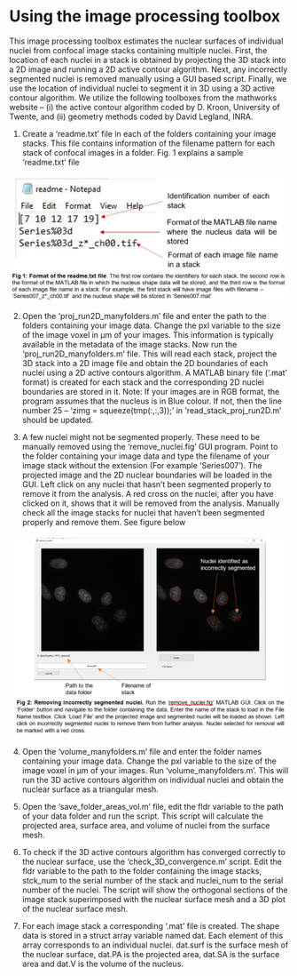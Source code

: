 # Using the image processing toolbox

This image processing toolbox estimates the nuclear surfaces of individual nuclei from confocal image stacks containing multiple nuclei. First, the location of each nuclei in a stack is obtained by projecting the 3D stack into a 2D image and running a 2D active contour algorithm. Next, any incorrectly segmented nuclei is removed manually using a GUI based script. Finally, we use the location of individual nuclei to segment it in 3D using a 3D active contour algorithm. We utilize the following toolboxes from the mathworks website – (i) the active contour algorithm coded by D. Kroon, University of Twente, and (ii) geometry methods coded by David Legland, INRA. 

1.	Create a ‘readme.txt’ file in each of the folders containing your image stacks. This file contains information of the filename pattern for each stack of confocal images in a folder. Fig. 1 explains a sample ‘readme.txt’ file

<img src="https://github.com/iitgoa-ml/3d-cells-nuclei-segmentation/blob/master/nuclei/img/img_1.PNG" style="width: 800px; height: auto;">

2.  Open the ‘proj_run2D_manyfolders.m’ file and enter the path to the folders containing your image data. Change the pxl variable to the size of the image voxel in μm of your images. This information is typically available in the metadata of the image stacks. Now run the ‘proj_run2D_manyfolders.m’ file. This will read each stack, project the 3D stack into a 2D image file and obtain the 2D boundaries of each nuclei using a 2D active contours algorithm. A MATLAB binary file (‘.mat’ format) is created for each stack and the corresponding 2D nuclei boundaries are stored in it. Note: If your images are in RGB format, the program assumes that the nucleus is in Blue colour. If not, then the line number 25 – ‘zimg = squeeze(tmp(:,:,3));’ in ‘read_stack_proj_run2D.m’ should be updated.

3.	A few nuclei might not be segmented properly. These need to be manually removed using the ‘remove_nuclei.fig’ GUI program. Point to the folder containing your image data and type the filename of your image stack without the extension (For example ‘Series007’). The projected image and the 2D nuclear boundaries will be loaded in the GUI. Left click on any nuclei that hasn’t been segmented properly to remove it from the analysis. A red cross on the nuclei, after you have clicked on it, shows that it will be removed from the analysis. Manually check all the image stacks for nuclei that haven’t been segmented properly and remove them. See figure below

<img src="https://github.com/iitgoa-ml/3d-cells-nuclei-segmentation/blob/master/nuclei/img/img_2.PNG" style="width: 800px; height: auto;">

4.	Open the ‘volume_manyfolders.m’ file and enter the folder names containing your image data. Change the pxl variable to the size of the image voxel in μm of your images. Run ‘volume_manyfolders.m’. This will run the 3D active contours algorithm on individual nuclei and obtain the nuclear surface as a triangular mesh.

5.	Open the ‘save_folder_areas_vol.m’ file, edit the fldr variable to the path of your data folder and run the script. This script will calculate the projected area, surface area, and volume of nuclei from the surface mesh.

6.	To check if the 3D active contours algorithm has converged correctly to the nuclear surface, use the ‘check_3D_convergence.m’ script. Edit the fldr variable to the path to the folder containing the image stacks, stck_num to the serial number of the stack and nuclei_num to the serial number of the nuclei. The script will show the orthogonal sections of the image stack superimposed with the nuclear surface mesh and a 3D plot of the nuclear surface mesh.

7.	For each image stack a corresponding ‘.mat’ file is created. The shape data is stored in a struct array variable named dat. Each element of this array corresponds to an individual nuclei. dat.surf is the surface mesh of the nuclear surface, dat.PA is the projected area, dat.SA is the surface area and dat.V is the volume of the nucleus. 
